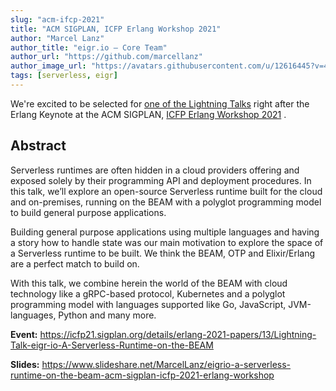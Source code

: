 ```yaml
---
slug: "acm-ifcp-2021"
title: "ACM SIGPLAN, ICFP Erlang Workshop 2021"
author: "Marcel Lanz"
author_title: "eigr.io – Core Team"
author_url: "https://github.com/marcellanz"
author_image_url: "https://avatars.githubusercontent.com/u/12616445?v=4"
tags: [serverless, eigr]
---
```


We're excited to be selected
for [one of the Lightning Talks](https://icfp21.sigplan.org/details/erlang-2021-papers/13/Lightning-Talk-eigr-io-A-Serverless-Runtime-on-the-BEAM)
right after the Erlang Keynote at the ACM
SIGPLAN, [ICFP Erlang Workshop 2021](https://icfp21.sigplan.org/home/erlang-2021)
.

## Abstract

Serverless runtimes are often hidden in a cloud providers offering and exposed
solely by their programming API and deployment procedures. In this talk, we’ll
explore an open-source Serverless runtime built for the cloud and on-premises,
running on the BEAM with a polyglot programming model to build general purpose
applications.

Building general purpose applications using multiple languages and having a
story how to handle state was our main motivation to explore the space of a
Serverless runtime to be built. We think the BEAM, OTP and Elixir/Erlang are a
perfect match to build on.

With this talk, we combine herein the world of the BEAM with cloud technology
like a gRPC-based protocol, Kubernetes and a polyglot programming model with
languages supported like Go, JavaScript, JVM-languages, Python and many more.

**Event:**
https://icfp21.sigplan.org/details/erlang-2021-papers/13/Lightning-Talk-eigr-io-A-Serverless-Runtime-on-the-BEAM

**Slides:**
https://www.slideshare.net/MarcelLanz/eigrio-a-serverless-runtime-on-the-beam-acm-sigplan-icfp-2021-erlang-workshop
